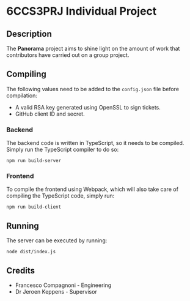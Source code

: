 # 6CCS3PRJ Individual Project
## Description
The **Panorama** project aims to shine light on the amount of work that contributors have carried out on a group project.

## Compiling
The following values need to be added to the `config.json` file before compilation:
- A valid RSA key generated using OpenSSL to sign tickets.
- GitHub client ID and secret.

### Backend
The backend code is written in TypeScript, so it needs to be compiled. Simply run the TypeScript compiler to do so:

```
npm run build-server
```

### Frontend
To compile the frontend using Webpack, which will also take care of compiling the TypeScript code, simply run:

```
npm run build-client
```

## Running
The server can be executed by running:

```
node dist/index.js
```

## Credits
- Francesco Compagnoni - Engineering
- Dr Jeroen Keppens - Supervisor
